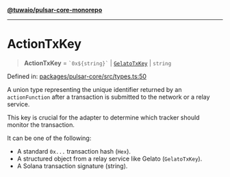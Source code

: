 [**@tuwaio/pulsar-core-monorepo**](../../../README.md)

***

# ActionTxKey

> **ActionTxKey** = `` `0x${string}` `` \| [`GelatoTxKey`](GelatoTxKey.md) \| `string`

Defined in: [packages/pulsar-core/src/types.ts:50](https://github.com/TuwaIO/pulsar-core/blob/218599a38fbb7ca6ddbf6d3718f1f87883cde391/packages/pulsar-core/src/types.ts#L50)

A union type representing the unique identifier returned by an `actionFunction`
after a transaction is submitted to the network or a relay service.

This key is crucial for the adapter to determine which tracker should
monitor the transaction.

It can be one of the following:
- A standard `0x...` transaction hash (`Hex`).
- A structured object from a relay service like Gelato (`GelatoTxKey`).
- A Solana transaction signature (string).
